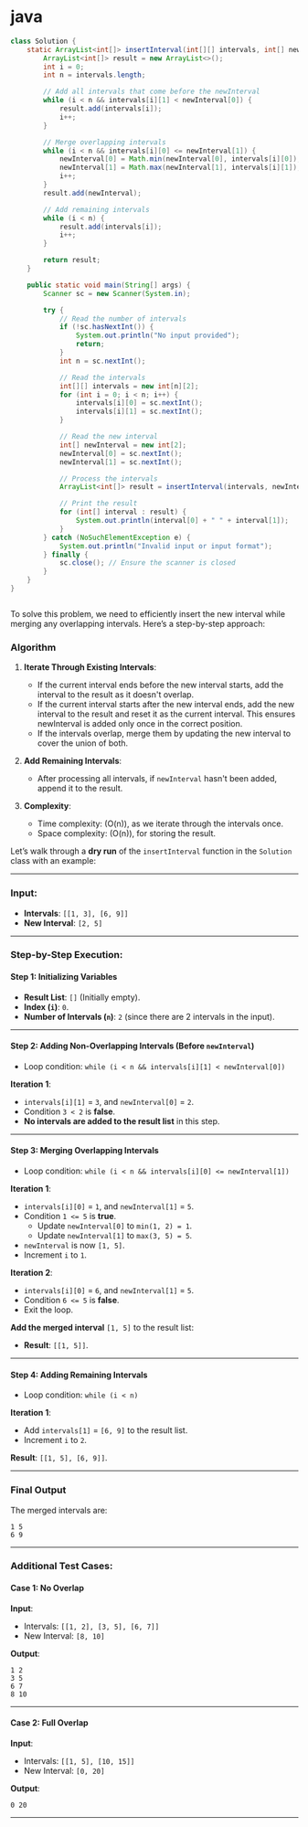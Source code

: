 # java
```java
class Solution {
    static ArrayList<int[]> insertInterval(int[][] intervals, int[] newInterval) {
        ArrayList<int[]> result = new ArrayList<>();
        int i = 0; 
        int n = intervals.length;

        // Add all intervals that come before the newInterval
        while (i < n && intervals[i][1] < newInterval[0]) {
            result.add(intervals[i]);
            i++;
        }

        // Merge overlapping intervals
        while (i < n && intervals[i][0] <= newInterval[1]) {
            newInterval[0] = Math.min(newInterval[0], intervals[i][0]);
            newInterval[1] = Math.max(newInterval[1], intervals[i][1]);
            i++;
        }
        result.add(newInterval);

        // Add remaining intervals
        while (i < n) {
            result.add(intervals[i]);
            i++;
        }

        return result;
    }

    public static void main(String[] args) {
        Scanner sc = new Scanner(System.in);

        try {
            // Read the number of intervals
            if (!sc.hasNextInt()) {
                System.out.println("No input provided");
                return;
            }
            int n = sc.nextInt();

            // Read the intervals
            int[][] intervals = new int[n][2];
            for (int i = 0; i < n; i++) {
                intervals[i][0] = sc.nextInt();
                intervals[i][1] = sc.nextInt();
            }

            // Read the new interval
            int[] newInterval = new int[2];
            newInterval[0] = sc.nextInt();
            newInterval[1] = sc.nextInt();

            // Process the intervals
            ArrayList<int[]> result = insertInterval(intervals, newInterval);

            // Print the result
            for (int[] interval : result) {
                System.out.println(interval[0] + " " + interval[1]);
            }
        } catch (NoSuchElementException e) {
            System.out.println("Invalid input or input format");
        } finally {
            sc.close(); // Ensure the scanner is closed
        }
    }
}



```

To solve this problem, we need to efficiently insert the new interval while merging any overlapping intervals. Here’s a step-by-step approach:

### Algorithm
1. **Iterate Through Existing Intervals**:
   - If the current interval ends before the new interval starts, add the interval to the result as it doesn't overlap.
   - If the current interval starts after the new interval ends, add the new interval to the result and reset it as the current interval. This ensures newInterval is added only once in the correct position.
   - If the intervals overlap, merge them by updating the new interval to cover the union of both.

2. **Add Remaining Intervals**:
   - After processing all intervals, if `newInterval` hasn't been added, append it to the result.

3. **Complexity**:
   - Time complexity: \(O(n)\), as we iterate through the intervals once.
   - Space complexity: \(O(n)\), for storing the result.



Let’s walk through a **dry run** of the `insertInterval` function in the `Solution` class with an example:

---

### Input:

- **Intervals**: `[[1, 3], [6, 9]]`
- **New Interval**: `[2, 5]`

---

### Step-by-Step Execution:

#### Step 1: Initializing Variables
- **Result List**: `[]` (Initially empty).
- **Index (`i`)**: `0`.
- **Number of Intervals (`n`)**: `2` (since there are 2 intervals in the input).

---

#### Step 2: Adding Non-Overlapping Intervals (Before `newInterval`)
- Loop condition: `while (i < n && intervals[i][1] < newInterval[0])`

**Iteration 1**:
- `intervals[i][1]` = `3`, and `newInterval[0]` = `2`.
- Condition `3 < 2` is **false**.
- **No intervals are added to the result list** in this step.

---

#### Step 3: Merging Overlapping Intervals
- Loop condition: `while (i < n && intervals[i][0] <= newInterval[1])`

**Iteration 1**:
- `intervals[i][0]` = `1`, and `newInterval[1]` = `5`.
- Condition `1 <= 5` is **true**.
  - Update `newInterval[0]` to `min(1, 2) = 1`.
  - Update `newInterval[1]` to `max(3, 5) = 5`.
- `newInterval` is now `[1, 5]`.
- Increment `i` to `1`.

**Iteration 2**:
- `intervals[i][0]` = `6`, and `newInterval[1]` = `5`.
- Condition `6 <= 5` is **false**.
- Exit the loop.

**Add the merged interval** `[1, 5]` to the result list:
- **Result**: `[[1, 5]]`.

---

#### Step 4: Adding Remaining Intervals
- Loop condition: `while (i < n)`

**Iteration 1**:
- Add `intervals[1]` = `[6, 9]` to the result list.
- Increment `i` to `2`.

**Result**: `[[1, 5], [6, 9]]`.

---

### Final Output
The merged intervals are:
```
1 5
6 9
```

---

### Additional Test Cases:

#### **Case 1**: No Overlap
**Input**:
- Intervals: `[[1, 2], [3, 5], [6, 7]]`
- New Interval: `[8, 10]`

**Output**:
```
1 2
3 5
6 7
8 10
```

---

#### **Case 2**: Full Overlap
**Input**:
- Intervals: `[[1, 5], [10, 15]]`
- New Interval: `[0, 20]`

**Output**:
```
0 20
```

---
